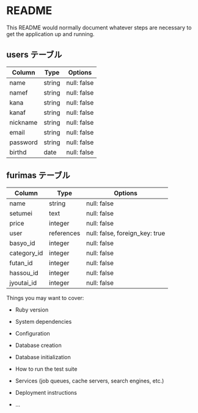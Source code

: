 # README

This README would normally document whatever steps are necessary to get the
application up and running.

## users テーブル

| Column   | Type   | Options     |
| -------- | ------ | ----------- |
| name     | string | null: false |
| namef     | string | null: false |
| kana    | string | null: false |
| kanaf    | string | null: false |
| nickname     | string | null: false |
| email    | string | null: false |
| password | string | null: false |
| birthd | date | null: false |


## furimas テーブル

| Column | Type   | Options     |
| ------ | ------ | ----------- |
| name   | string | null: false |
| setumei   | text | null: false |
| price   | integer | null: false |
| user   | references | null: false, foreign_key: true |
| basyo_id   | integer | null: false |
| category_id   | integer | null: false |
| futan_id   | integer | null: false |
| hassou_id   | integer | null: false |
| jyoutai_id   | integer | null: false |


Things you may want to cover:

* Ruby version

* System dependencies

* Configuration

* Database creation

* Database initialization

* How to run the test suite

* Services (job queues, cache servers, search engines, etc.)

* Deployment instructions

* ...
